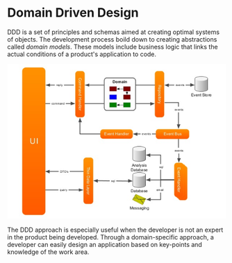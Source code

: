 # Domain Driven Design

DDD is a set of principles and schemas aimed at creating optimal systems of objects. The development process boild down to creating abstractions called *domain models*. These models include business logic that links the actual conditions of a product's application to code.

![](2021-10-31-15-58-07.png)

The DDD approach is especially useful when the developer is not an expert in the product being developed. Through a domain-specific approach, a developer can easily design an application based on key-points and knowledge of the work area.
